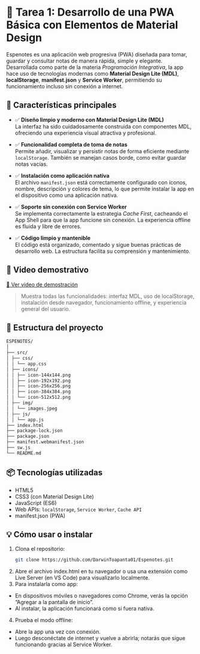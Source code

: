 # 📝 Tarea 1: Desarrollo de una PWA Básica con Elementos de Material Design

Espenotes es una aplicación web progresiva (PWA) diseñada para tomar, guardar y consultar notas de manera rápida, simple y elegante. Desarrollada como parte de la materia *Programación Integrativa*, la app hace uso de tecnologías modernas como **Material Design Lite (MDL)**, **localStorage**, **manifest.json** y **Service Worker**, permitiendo su funcionamiento incluso sin conexión a internet.

## 🚀 Características principales

- ✅ **Diseño limpio y moderno con Material Design Lite (MDL)**  
  La interfaz ha sido cuidadosamente construida con componentes MDL, ofreciendo una experiencia visual atractiva y profesional.

- ✅ **Funcionalidad completa de toma de notas**  
  Permite añadir, visualizar y persistir notas de forma eficiente mediante `localStorage`. También se manejan casos borde, como evitar guardar notas vacías.

- ✅ **Instalación como aplicación nativa**  
  El archivo `manifest.json` está correctamente configurado con íconos, nombre, descripción y colores de tema, lo que permite instalar la app en el dispositivo como una aplicación nativa.

- ✅ **Soporte sin conexión con Service Worker**  
  Se implementa correctamente la estrategia *Cache First*, cacheando el App Shell para que la app funcione sin conexión. La experiencia offline es fluida y libre de errores.

- ✅ **Código limpio y mantenible**  
  El código está organizado, comentado y sigue buenas prácticas de desarrollo web. La estructura facilita su comprensión y mantenimiento.

## 🎥 Video demostrativo

[🔗 Ver video de demostración](https://drive.google.com/drive/folders/1aI9n6s5HpvtuY1BloQgEWVgdMv-Bo2fL?usp=sharing)  
> Muestra todas las funcionalidades: interfaz MDL, uso de localStorage, instalación desde navegador, funcionamiento offline, y experiencia general del usuario.

## 📁 Estructura del proyecto

``` bash
ESPENOTES/
│
├── src/
│ ├── css/
│ │ └── app.css
│ ├── icons/
│ │ ├── icon-144x144.png
│ │ ├── icon-192x192.png
│ │ ├── icon-256x256.png
│ │ ├── icon-384x384.png
│ │ └── icon-512x512.png
│ ├── img/
│ │ └── images.jpeg
│ ├── js/
│ │ └── app.js
├── index.html
├── package-lock.json
├── package.json
├── manifest.webmanifest.json
├── sw.js
└── README.md
```
## 📦 Tecnologías utilizadas

- HTML5
- CSS3 (con Material Design Lite)
- JavaScript (ES6)
- Web APIs: `localStorage`, `Service Worker`, `Cache API`
- manifest.json (PWA)

## 💡 Cómo usar o instalar

1. Clona el repositorio:
   ```bash
   git clone https://github.com/DarwinToapanta01/Espenotes.git
   ```
2. Abre el archivo index.html en tu navegador o usa una extensión como Live Server (en VS Code) para visualizarlo localmente.
3. Para instalarla como app:
- En dispositivos móviles o navegadores como Chrome, verás la opción “Agregar a la pantalla de inicio”.
- Al instalar, la aplicación funcionará como si fuera nativa.
4. Prueba el modo offline:
- Abre la app una vez con conexión.
- Luego desconéctate de internet y vuelve a abrirla; notarás que sigue funcionando gracias al Service Worker.